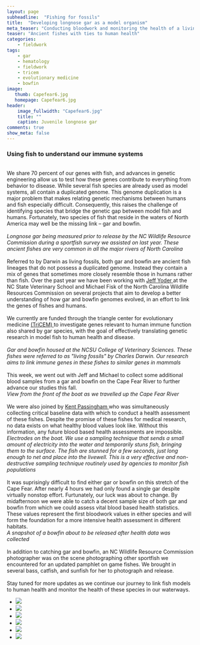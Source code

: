 ```yaml
---
layout: page
subheadline:  "Fishing for fossils"
title:  "Developing longnose gar as a model organism"
meta_teaser: "Conducting bloodwork and monitoring the health of a living fossil"
teaser: "Ancient fishes with ties to human health"
categories:
    - fieldwork
tags:
    - gar
    - hematology
    - fieldwork
    - tricem
    - evolutionary medicine
    - bowfin
image:
   thumb: Capefear6.jpg
   homepage: Capefear6.jpg
header: 
    image_fullwidth: "Capefear6.jpg"
    title: ""
    caption: Juvenile longnose gar
comments: true
show_meta: false
---
```


<h3>Using fish to understand our immune systems</h3>
<br> 
We share 70 percent of our genes with fish, and advances in genetic engineering allow us to test how these genes contribute to everything from behavior to disease. While several fish species are already used as model systems, all contain a duplicated genome. This genome duplication is a major problem that makes relating genetic mechanisms between humans and fish especially difficult. Consequently, this raises the challenge of identifying species that bridge the genetic gap between model fish and humans. Fortunately, two species of fish that reside in the waters of North America may well be the missing link – gar and bowfin.
<br>
<br>
<img class="b30" src="http://carolinafishes.github.io/images/Lumber1.jpg" alt=""><em>Longnose gar being measured prior to release by the NC Wildlife Resource Commission during a sportfish survey we assisted on last year. These ancient fishes are very common in all the major rivers of North Carolina</em>
<br>
<br>
Referred to by Darwin as living fossils, both gar and bowfin are ancient fish lineages that do not possess a duplicated genome. Instead they contain a mix of genes that sometimes more closely resemble those in humans rather than fish. Over the past year we have been working with <a href='http://www4.ncsu.edu/~jayoder/'> Jeff Yoder </a> at the NC State Veterinary School and Michael Fisk of the North Carolina Wildlife Resources Commission on several projects that aim to develop a better understanding of how gar and bowfin genomes evolved, in an effort to link the genes of fishes and humans.
<br>
<br>
We currently are funded through the triangle center for evolutionary medicine <a href='http://tricem.dreamhosters.com/'> (TriCEM) </a> to investigate genes relevant to human immune function also shared by gar species, with the goal of effectively translating genetic research in model fish to human health and disease.
<br> 
<br>  
<img class="b30" src="http://carolinafishes.github.io/images/Capefear9.jpg" alt=""><em>Gar and bowfin housed at the NCSU College of Veterinary Sciences. These fishes were referred to as "living fossils" by Charles Darwin. Our research aims to link immune genes in these fishes to similar genes in mammals</em>
<br>
<br>
This week, we went out with Jeff and Michael to collect some additional blood samples from a gar and bowfin on the Cape Fear River to further advance our studies this fall.
<br> 
<img class="b30" src="http://carolinafishes.github.io/images/Capefear4.jpg" alt=""><em>View from the front of the boat as we travelled up the Cape Fear River</em>
<br>
<br>
We were also joined by <a href='https://cvm.ncsu.edu/directory/passingham-ronald/Kent Passingham'> Kent Passingham </a> who was simultaneously collecting critical baseline data with which to conduct a health assessment of these fishes. Despite the promise of these fishes for medical research, no data exists on what healthy blood values look like. Without this information, any future blood based health assessments are impossible.
<br> 
<img class="b30" src="http://carolinafishes.github.io/images/Capefear5.jpg" alt=""><em>Electrodes on the boat. We use a sampling technique that sends a small amount of electricity into the water and temporarily stuns fish, bringing them to the surface. The fish are stunned for a few seconds, just long enough to net and place into the livewell. This is a very effective and non-destructive sampling technique routinely used by agencies to monitor fish populations</em>
<br>
<br>
It was suprisingly difficult to find either gar or bowfin on this stretch of the Cape Fear. After nearly 4 hours we had only found a single gar despite virtually nonstop effort. Furtunately, our luck was about to change. By midafternoon we were able to catch a decent sample size of both gar and bowfin from which we could assess vital blood based health statistics. These values represent the first bloodwork values in either species and will form the foundation for a more intensive health assessment in different habitats. 
<br>  
<img class="b30" src="http://carolinafishes.github.io/images/Capefear7.jpg" alt=""><em>A snapshot of a bowfin about to be released after health data was collected</em>
<br>
<br>
In addition to catching gar and bowfin, an NC Wildlife Resource Commission photographer was on the scene photographing other sportfish we encountered for an updated pamphlet on game fishes. We brought in several bass, catfish, and sunfish for her to photograph and release. 
<br>
<br>
Stay tuned for more updates as we continue our journey to link fish models to human health and monitor the health of these species in our waterways. 
<ul class="clearing-thumbs small-block-grid-3" data-clearing>
  <li><a href="{{ site.url }}/images/Capefear1.jpg"><img  data-caption="Potential habitat along the Cape Fear" class="th" src="{{ site.url }}/images/Capefear1_thumb.jpg"></a></li>
  <li><a href="{{ site.url }}/images/Capefear3.jpg"><img  data-caption="View from the boat" class="th" src="{{ site.url }}/images/Capefear3_thumb.jpg"></a></li>
  <li><a href="{{ site.url }}/images/Capefear2.jpg"><img  data-caption="Jeff and Kent preparing to go search for fish at the start of the day" class="th" src="{{ site.url }}/images/Capefear2_thumb.jpg"></a></li>
  <li><a href="{{ site.url }}/images/Capefear8.jpg"><img  data-caption="Gar and bowfin housed at NCSU" class="th" src="{{ site.url }}/images/Capefear8_thumb.jpg"></a></li>
  <li><a href="{{ site.url }}/images/Capefear13.jpg"><img  data-caption="Photographing fish we brought back for an updated gamefish pamphlet" class="th" src="{{ site.url }}/images/Capefear13_thumb.jpg"></a></li>
  <li><a href="{{ site.url }}/images/Capefear14.jpg"><img  data-caption="Michael and Jeff heading up the Cape Fear in search of elusive ancient fishes" class="th" src="{{ site.url }}/images/Capefear14_thumb.jpg"></a></li>
</ul>










